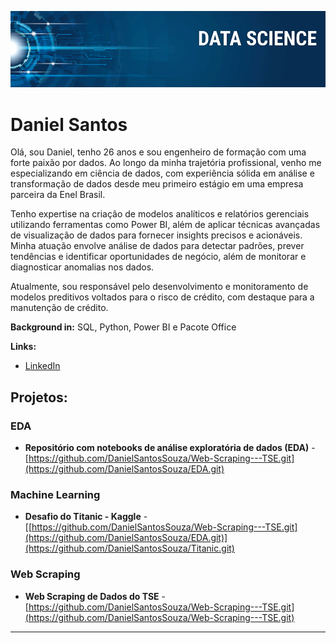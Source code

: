 <p align="center">
  <img src="banner.png" >
</p>

# Daniel Santos
Olá, sou Daniel, tenho 26 anos e sou engenheiro de formação com uma forte paixão por dados. Ao longo da minha trajetória profissional, venho me especializando em ciência de dados, com experiência sólida em análise e transformação de dados desde meu primeiro estágio em uma empresa parceira da Enel Brasil.

Tenho expertise na criação de modelos analíticos e relatórios gerenciais utilizando ferramentas como Power BI, além de aplicar técnicas avançadas de visualização de dados para fornecer insights precisos e acionáveis. Minha atuação envolve análise de dados para detectar padrões, prever tendências e identificar oportunidades de negócio, além de monitorar e diagnosticar anomalias nos dados.

Atualmente, sou responsável pelo desenvolvimento e monitoramento de modelos preditivos voltados para o risco de crédito, com destaque para a manutenção de crédito.

**Background in:** SQL, Python, Power BI e Pacote Office

**Links:**
* [LinkedIn](https://www.linkedin.com/in/daniel-dos-santos-souza-42388614b/)

## Projetos:

### EDA
* **Repositório com notebooks de análise exploratória de dados (EDA)** - [https://github.com/DanielSantosSouza/Web-Scraping---TSE.git](https://github.com/DanielSantosSouza/EDA.git)

### Machine Learning
* **Desafio do Titanic - Kaggle** - [[https://github.com/DanielSantosSouza/Web-Scraping---TSE.git](https://github.com/DanielSantosSouza/EDA.git)](https://github.com/DanielSantosSouza/Titanic.git)

### Web Scraping
* **Web Scraping de Dados do TSE** - [https://github.com/DanielSantosSouza/Web-Scraping---TSE.git](https://github.com/DanielSantosSouza/Web-Scraping---TSE.git)
  
---




